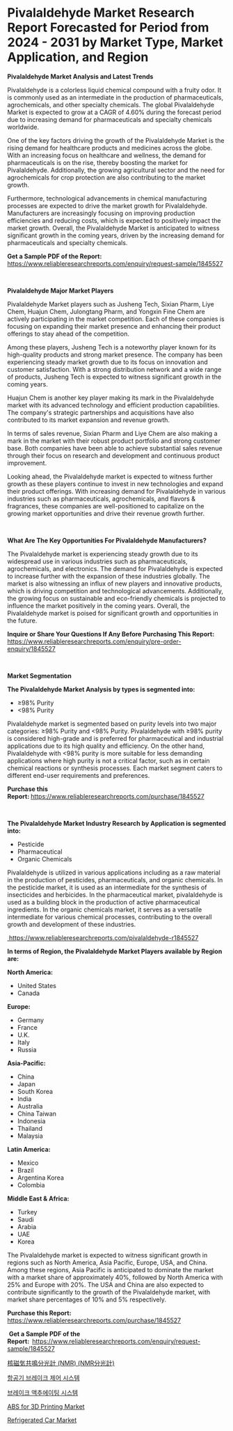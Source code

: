 <p><h1>Pivalaldehyde Market Research Report Forecasted for Period from 2024 -  2031 by Market Type, Market Application, and Region</h1></p><p><strong>Pivalaldehyde Market Analysis and Latest Trends</strong></p>
<p><p>Pivalaldehyde is a colorless liquid chemical compound with a fruity odor. It is commonly used as an intermediate in the production of pharmaceuticals, agrochemicals, and other specialty chemicals. The global Pivalaldehyde Market is expected to grow at a CAGR of 4.60% during the forecast period due to increasing demand for pharmaceuticals and specialty chemicals worldwide.</p><p>One of the key factors driving the growth of the Pivalaldehyde Market is the rising demand for healthcare products and medicines across the globe. With an increasing focus on healthcare and wellness, the demand for pharmaceuticals is on the rise, thereby boosting the market for Pivalaldehyde. Additionally, the growing agricultural sector and the need for agrochemicals for crop protection are also contributing to the market growth.</p><p>Furthermore, technological advancements in chemical manufacturing processes are expected to drive the market growth for Pivalaldehyde. Manufacturers are increasingly focusing on improving production efficiencies and reducing costs, which is expected to positively impact the market growth. Overall, the Pivalaldehyde Market is anticipated to witness significant growth in the coming years, driven by the increasing demand for pharmaceuticals and specialty chemicals.</p></p>
<p><strong>Get a Sample PDF of the Report:&nbsp;</strong> <a href="https://www.reliableresearchreports.com/enquiry/request-sample/1845527">https://www.reliableresearchreports.com/enquiry/request-sample/1845527</a></p>
<p>&nbsp;</p>
<p><strong>Pivalaldehyde Major Market Players</strong></p>
<p><p>Pivalaldehyde Market players such as Jusheng Tech, Sixian Pharm, Liye Chem, Huajun Chem, Julongtang Pharm, and Yongxin Fine Chem are actively participating in the market competition. Each of these companies is focusing on expanding their market presence and enhancing their product offerings to stay ahead of the competition.</p><p>Among these players, Jusheng Tech is a noteworthy player known for its high-quality products and strong market presence. The company has been experiencing steady market growth due to its focus on innovation and customer satisfaction. With a strong distribution network and a wide range of products, Jusheng Tech is expected to witness significant growth in the coming years.</p><p>Huajun Chem is another key player making its mark in the Pivalaldehyde market with its advanced technology and efficient production capabilities. The company's strategic partnerships and acquisitions have also contributed to its market expansion and revenue growth.</p><p>In terms of sales revenue, Sixian Pharm and Liye Chem are also making a mark in the market with their robust product portfolio and strong customer base. Both companies have been able to achieve substantial sales revenue through their focus on research and development and continuous product improvement.</p><p>Looking ahead, the Pivalaldehyde market is expected to witness further growth as these players continue to invest in new technologies and expand their product offerings. With increasing demand for Pivalaldehyde in various industries such as pharmaceuticals, agrochemicals, and flavors & fragrances, these companies are well-positioned to capitalize on the growing market opportunities and drive their revenue growth further.</p></p>
<p>&nbsp;</p>
<p><strong>What Are The Key Opportunities For Pivalaldehyde Manufacturers?</strong></p>
<p><p>The Pivalaldehyde market is experiencing steady growth due to its widespread use in various industries such as pharmaceuticals, agrochemicals, and electronics. The demand for Pivalaldehyde is expected to increase further with the expansion of these industries globally. The market is also witnessing an influx of new players and innovative products, which is driving competition and technological advancements. Additionally, the growing focus on sustainable and eco-friendly chemicals is projected to influence the market positively in the coming years. Overall, the Pivalaldehyde market is poised for significant growth and opportunities in the future.</p></p>
<p><strong>Inquire or Share Your Questions If Any Before Purchasing This Report:</strong> <a href="https://www.reliableresearchreports.com/enquiry/pre-order-enquiry/1845527">https://www.reliableresearchreports.com/enquiry/pre-order-enquiry/1845527</a></p>
<p>&nbsp;</p>
<p><strong>Market Segmentation</strong></p>
<p><strong>The Pivalaldehyde Market Analysis by types is segmented into:</strong></p>
<p><ul><li>≥98% Purity</li><li><98% Purity</li></ul></p>
<p><p>Pivalaldehyde market is segmented based on purity levels into two major categories: ≥98% Purity and <98% Purity. Pivalaldehyde with ≥98% purity is considered high-grade and is preferred for pharmaceutical and industrial applications due to its high quality and efficiency. On the other hand, Pivalaldehyde with <98% purity is more suitable for less demanding applications where high purity is not a critical factor, such as in certain chemical reactions or synthesis processes. Each market segment caters to different end-user requirements and preferences.</p></p>
<p><strong>Purchase this Report:&nbsp;</strong><a href="https://www.reliableresearchreports.com/purchase/1845527">https://www.reliableresearchreports.com/purchase/1845527</a></p>
<p>&nbsp;</p>
<p><strong>The Pivalaldehyde Market Industry Research by Application is segmented into:</strong></p>
<p><ul><li>Pesticide</li><li>Pharmaceutical</li><li>Organic Chemicals</li></ul></p>
<p><p>Pivalaldehyde is utilized in various applications including as a raw material in the production of pesticides, pharmaceuticals, and organic chemicals. In the pesticide market, it is used as an intermediate for the synthesis of insecticides and herbicides. In the pharmaceutical market, pivalaldehyde is used as a building block in the production of active pharmaceutical ingredients. In the organic chemicals market, it serves as a versatile intermediate for various chemical processes, contributing to the overall growth and development of these industries.</p></p>
<p><a href="https://www.reliableresearchreports.com/pivalaldehyde-r1845527">&nbsp;https://www.reliableresearchreports.com/pivalaldehyde-r1845527</a></p>
<p><strong>In terms of Region, the Pivalaldehyde Market Players available by Region are:</strong></p>
<p>
    <p> <strong> North America: </strong>
        <ul>
            <li>United States</li>
            <li>Canada</li>
        </ul>
        </p> 
    <p> <strong> Europe: </strong>
        <ul>
            <li>Germany</li>
            <li>France</li>
            <li>U.K.</li>
            <li>Italy</li>
            <li>Russia</li>
        </ul>
        </p> 
    <p> <strong> Asia-Pacific: </strong>
        <ul>
            <li>China</li>
            <li>Japan</li>
            <li>South Korea</li>
            <li>India</li>
            <li>Australia</li>
            <li>China Taiwan</li>
            <li>Indonesia</li>
            <li>Thailand</li>
            <li>Malaysia</li>
        </ul>
        </p> 
    <p> <strong> Latin America: </strong>
        <ul>
            <li>Mexico</li>
            <li>Brazil</li>
            <li>Argentina Korea</li>
            <li>Colombia</li>
        </ul>
        </p> 
    <p> <strong> Middle East & Africa: </strong>
        <ul>
            <li>Turkey</li>
            <li>Saudi</li>
            <li>Arabia</li>
            <li>UAE</li>
            <li>Korea</li>
        </ul>
    </p>
    </p>
<p><p>The Pivalaldehyde market is expected to witness significant growth in regions such as North America, Asia Pacific, Europe, USA, and China. Among these regions, Asia Pacific is anticipated to dominate the market with a market share of approximately 40%, followed by North America with 25% and Europe with 20%. The USA and China are also expected to contribute significantly to the growth of the Pivalaldehyde market, with market share percentages of 10% and 5% respectively.</p></p>
<p><strong>Purchase this Report: </strong><a href="https://www.reliableresearchreports.com/purchase/1845527">https://www.reliableresearchreports.com/purchase/1845527</a></p>
<p>&nbsp;<strong>Get a Sample PDF of the Report:&nbsp;&nbsp;</strong><a href="https://www.reliableresearchreports.com/enquiry/request-sample/1845527">https://www.reliableresearchreports.com/enquiry/request-sample/1845527</a></p>
<p><strong></strong></p>
<p><p><a href="https://github.com/DeonBoer2023/Market-Research-Report-List-1/blob/main/1632800128746.md">核磁気共鳴分光計 (NMR) (NMR分光計)</a></p><p><a href="https://github.com/EthaWolf/Market-Research-Report-List-1/blob/main/6466054116156.md">항공기 브레이크 제어 시스템</a></p><p><a href="https://github.com/kvbohdfy111/Market-Research-Report-List-1/blob/main/6886652116157.md">브레이크 액추에이팅 시스템</a></p><p><a href="https://github.com/RoccoManning/Market-Research-Report-List-5/blob/main/abs-for-3d-printing-market.md">ABS for 3D Printing Market</a></p><p><a href="https://github.com/gulaimolin/Market-Research-Report-List-5/blob/main/refrigerated-car-market.md">Refrigerated Car Market</a></p></p>